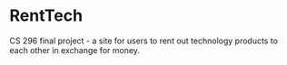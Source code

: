 # RentTech
CS 296 final project - a site for users to rent out technology products to each other in exchange for money.
